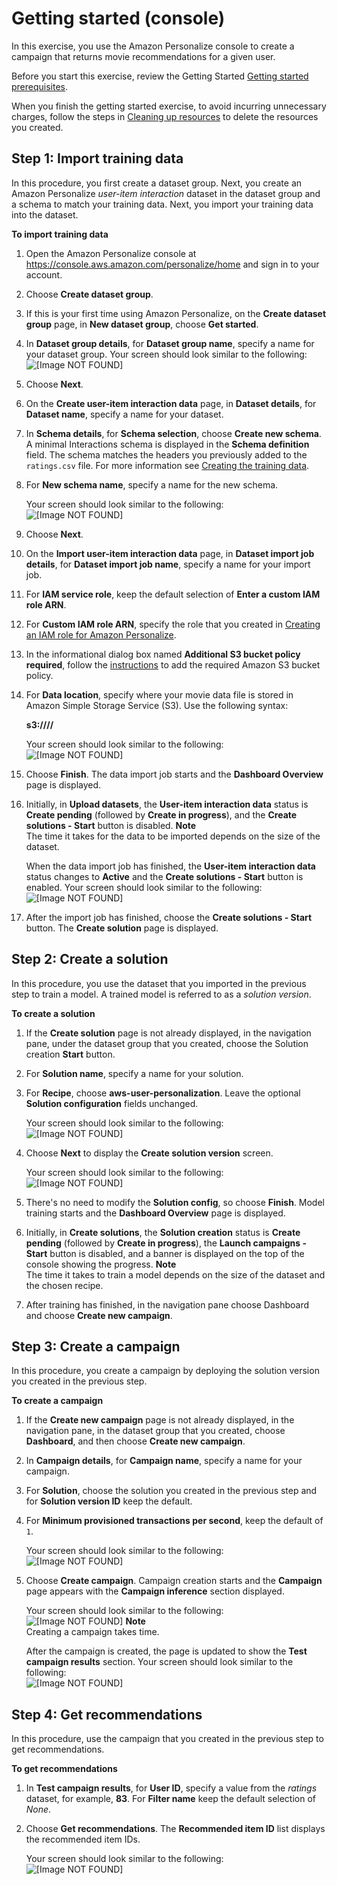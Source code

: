 # Getting started \(console\)<a name="getting-started-console"></a>

In this exercise, you use the Amazon Personalize console to create a campaign that returns movie recommendations for a given user\.

Before you start this exercise, review the Getting Started [Getting started prerequisites](gs-prerequisites.md)\.

When you finish the getting started exercise, to avoid incurring unnecessary charges, follow the steps in [Cleaning up resources](gs-cleanup.md) to delete the resources you created\. 

## Step 1: Import training data<a name="getting-started-console-import-dataset"></a>

In this procedure, you first create a dataset group\. Next, you create an Amazon Personalize *user\-item interaction* dataset in the dataset group and a schema to match your training data\. Next, you import your training data into the dataset\.

**To import training data**

1. Open the Amazon Personalize console at [https://console\.aws\.amazon\.com/personalize/home](https://console.aws.amazon.com/personalize/home) and sign in to your account\.

1. Choose **Create dataset group**\.

1. If this is your first time using Amazon Personalize, on the **Create dataset group** page, in **New dataset group**, choose **Get started**\.

1. In **Dataset group details**, for **Dataset group name**, specify a name for your dataset group\. Your screen should look similar to the following:  
![\[Image NOT FOUND\]](http://docs.aws.amazon.com/personalize/latest/dg/images/gs-1-dataset-group-v02.png)

1. Choose **Next**\. 

1. On the **Create user\-item interaction data** page, in **Dataset details**, for **Dataset name**, specify a name for your dataset\.

1. In **Schema details**, for **Schema selection**, choose **Create new schema**\. A minimal Interactions schema is displayed in the **Schema definition** field\. The schema matches the headers you previously added to the `ratings.csv` file\. For more information see [Creating the training data](gs-prerequisites.md#gs-upload-to-bucket)\. 

1. For **New schema name**, specify a name for the new schema\.

   Your screen should look similar to the following:  
![\[Image NOT FOUND\]](http://docs.aws.amazon.com/personalize/latest/dg/images/gs-2-schema.png)

1. Choose **Next**\. 

1. On the **Import user\-item interaction data** page, in **Dataset import job details**, for **Dataset import job name**, specify a name for your import job\.

1. For **IAM service role**, keep the default selection of **Enter a custom IAM role ARN**\.

1. For **Custom IAM role ARN**, specify the role that you created in [Creating an IAM role for Amazon Personalize](aws-personalize-set-up-permissions.md#set-up-create-role-with-permissions)\.

1. In the informational dialog box named **Additional S3 bucket policy required**, follow the [instructions](data-prep-upload-s3.md) to add the required Amazon S3 bucket policy\.

1. For **Data location**, specify where your movie data file is stored in Amazon Simple Storage Service \(S3\)\. Use the following syntax:

   **s3://<name of your S3 bucket>/<folder path>/<CSV filename>**

   Your screen should look similar to the following:  
![\[Image NOT FOUND\]](http://docs.aws.amazon.com/personalize/latest/dg/images/gs-4-job-details.png)

1. Choose **Finish**\. The data import job starts and the **Dashboard Overview** page is displayed\.

1. Initially, in **Upload datasets**, the **User\-item interaction data** status is **Create pending** \(followed by **Create in progress**\), and the **Create solutions \- Start** button is disabled\.
**Note**  
The time it takes for the data to be imported depends on the size of the dataset\.

   When the data import job has finished, the **User\-item interaction data** status changes to **Active** and the **Create solutions \- Start** button is enabled\. Your screen should look similar to the following:  
![\[Image NOT FOUND\]](http://docs.aws.amazon.com/personalize/latest/dg/images/gs-2-dataset-uploaded.png)

1. After the import job has finished, choose the **Create solutions \- Start** button\. The **Create solution** page is displayed\.

## Step 2: Create a solution<a name="getting-started-console-create-solution"></a>

In this procedure, you use the dataset that you imported in the previous step to train a model\. A trained model is referred to as a *solution version*\.

**To create a solution**

1. If the **Create solution** page is not already displayed, in the navigation pane, under the dataset group that you created, choose the Solution creation **Start** button\.

1. For **Solution name**, specify a name for your solution\.

1. For **Recipe**, choose **aws\-user\-personalization**\. Leave the optional **Solution configuration** fields unchanged\.

   Your screen should look similar to the following:  
![\[Image NOT FOUND\]](http://docs.aws.amazon.com/personalize/latest/dg/images/gs-create-solution.png)

1. Choose **Next** to display the **Create solution version** screen\.

   Your screen should look similar to the following:  
![\[Image NOT FOUND\]](http://docs.aws.amazon.com/personalize/latest/dg/images/gs-create-solution-version-console.png)

1. There's no need to modify the **Solution config**, so choose **Finish**\. Model training starts and the **Dashboard Overview** page is displayed\.

1. Initially, in **Create solutions**, the **Solution creation** status is **Create pending** \(followed by **Create in progress**\), the **Launch campaigns \- Start** button is disabled, and a banner is displayed on the top of the console showing the progress\.
**Note**  
The time it takes to train a model depends on the size of the dataset and the chosen recipe\.

1. After training has finished, in the navigation pane choose Dashboard and choose **Create new campaign**\. 

## Step 3: Create a campaign<a name="getting-started-console-deploy-solution"></a>

In this procedure, you create a campaign by deploying the solution version you created in the previous step\.

**To create a campaign**

1. If the **Create new campaign** page is not already displayed, in the navigation pane, in the dataset group that you created, choose **Dashboard**, and then choose **Create new campaign**\.

1. In **Campaign details**, for **Campaign name**, specify a name for your campaign\.

1. For **Solution**, choose the solution you created in the previous step and for **Solution version ID** keep the default\.

1. For **Minimum provisioned transactions per second**, keep the default of `1`\.

   Your screen should look similar to the following:  
![\[Image NOT FOUND\]](http://docs.aws.amazon.com/personalize/latest/dg/images/getting-started-create-new-campaign.png)

1. Choose **Create campaign**\. Campaign creation starts and the **Campaign** page appears with the **Campaign inference** section displayed\.

   Your screen should look similar to the following:  
![\[Image NOT FOUND\]](http://docs.aws.amazon.com/personalize/latest/dg/images/gs-6-campaign-inference-in-progress.png)
**Note**  
Creating a campaign takes time\.

   After the campaign is created, the page is updated to show the **Test campaign results** section\. Your screen should look similar to the following:  
![\[Image NOT FOUND\]](http://docs.aws.amazon.com/personalize/latest/dg/images/gs-campaign-test-before-results.png)

## Step 4: Get recommendations<a name="getting-started-console-get-recommendations"></a>

In this procedure, use the campaign that you created in the previous step to get recommendations\.

**To get recommendations**

1. In **Test campaign results**, for **User ID**, specify a value from the *ratings* dataset, for example, **83**\. For **Filter name** keep the default selection of *None*\.

1. Choose **Get recommendations**\. The **Recommended item ID** list displays the recommended item IDs\.

   Your screen should look similar to the following:  
![\[Image NOT FOUND\]](http://docs.aws.amazon.com/personalize/latest/dg/images/gs-test-campaign-with-results.png)